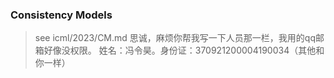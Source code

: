 ### Consistency Models
> see icml/2023/CM.md
> 思诚，麻烦你帮我写一下人员那一栏，我用的qq邮箱好像没权限。
姓名：冯令昊。身份证：370921200004190034（其他和你一样）